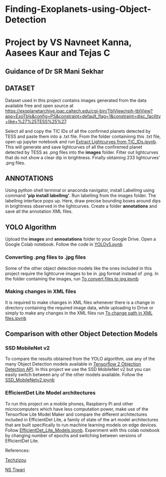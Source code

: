 # Finding-Exoplanets-using-Object-Detection
# Project by VS Navneet Kanna, Aasees Kaur and Tejas C
## Guidance of Dr SR Mani Sekhar 

## DATASET 
Dataset used in this project contains images generated from the data available free and open source at https://exoplanetarchive.ipac.caltech.edu/cgi-bin/TblView/nph-tblView?app=ExoTbls&config=PS&constraint=default_flag=1&constraint=disc_facility+like+%27%25TESS%25%27. 

Select all and copy the TIC IDs of all the confirmed planets detected by TESS and paste them into a .txt file. From the folder containinng this .txt file, open up jupyter notebook and run [Extract Lightcurves from TIC_IDs.ipynb](https://github.com/TejasC6/Finding-Exoplanets-using-Object-Detection/blob/main/Extract%20Lightcurves%20from%20TIC_IDs.ipynb). This will generate and save lightcurves of all the confiremed planet detected by TESS as .png files into the **images** folder. Filter out lightcurves that do not show a clear dip in brightness. Finally obtaining 233 lightcurves' .png files. 

## ANNOTATIONS 
Using python shell terminal or anaconda navigator, install LabelImg using command **'pip install labelImg'**. Run labelImg from the images folder. The labelImg interface pops up. Here, draw precise bounding boxes around dips in brightness observed in the lightcurves. Create a folder **annotations** and save all the annotation XML files. 

## YOLO Algorithm
Upload the **images** and **annoatations** folder to your Google Drive. Open a Google Colab notebook. Follow the code in [YOLOv5.pynb](https://github.com/TejasC6/Finding-Exoplanets-using-Object-Detection/blob/main/YOLOv5.ipynb)


### Converting .png files to .jpg files
Some of the other object detection models like the ones included in this project require the lightcurve images to be in .jpg format instead of .png. In the folder containing the images, run [To convert files to jpg.ipynb](https://github.com/TejasC6/Finding-Exoplanets-using-Object-Detection/blob/main/To%20convert%20files%20to%20jpg.ipynb)
### Making changes in XML files 
It is required to make changes in XML files whenever there is a change in directory containing the required image data, while uploading to Drive or simply to make any changes in the XML files run [To change path in XML files.ipynb](https://github.com/TejasC6/Finding-Exoplanets-using-Object-Detection/blob/main/To%20change%20path%20in%20XML%20files.ipynb)

## Comparison with other Object Detection Models
### SSD MobileNet v2
To compare the results obtained from the YOLO algorithm, use any of the many Object Detection models available in [Tensorflow 2 Objection Detection API](https://github.com/tensorflow/models/tree/master/research/object_detection/models). In this project we use the SSD MobileNet v2 but you can easily switch between any of the other models available. Follow the [SSD_MobileNetv2.ipynb](https://github.com/TejasC6/Finding-Exoplanets-using-Object-Detection/blob/main/SSD_MobileNetv2.ipynb)
### EfficientDet Lite Model architectures
To run this project on a mobile phones, Raspberry Pi and other microcomputers which have less computation power, make use of the Tensorflow Lite Model Maker and compare the different architectures included in EfficientDet Lite, a family of state of the art model architectures that are built specifically to run machine learning models on edge devices. Follow [EfficientDet_Lite_Models.ipynb](https://github.com/TejasC6/Finding-Exoplanets-using-Object-Detection/blob/main/EfficientDet_Lite_Models.ipynb). Experiment with this colab notebook by changing number of epochs and switching between versions of EfficientDet Lite. 

 References: 
 
 [Techzizou](https://techzizou.com/training-an-ssd-model-for-a-custom-object-using-tensorflow-2-x/)
 
 [NS Tiwari](https://techzizou.com/training-an-ssd-model-for-a-custom-object-using-tensorflow-2-x/)

